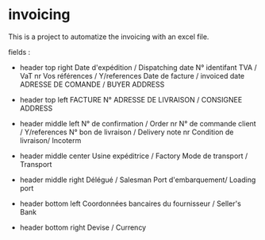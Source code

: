 # invoicing
This is a project to automatize the invoicing with an excel file. 


fields :

- header top right 
Date d'expédition / Dispatching date
N° identifant TVA / VaT nr
Vos références / Y/references
Date de facture / invoiced date
ADRESSE DE COMANDE / BUYER ADDRESS

- header top left 
FACTURE N°
ADRESSE DE LIVRAISON / CONSIGNEE ADDRESS

- header middle left
N° de confirmation / Order nr 
N° de commande client / Y/references 
N° bon de livraison / Delivery note nr
Condition de livraison/ Incoterm 

- header middle center 
Usine expéditrice / Factory 
Mode de transport / Transport

- header middle right 
Délégué / Salesman 
Port d'embarquement/ Loading port

- header bottom left
Coordonnées bancaires du fournisseur / Seller's Bank

- header bottom right
Devise / Currency 

